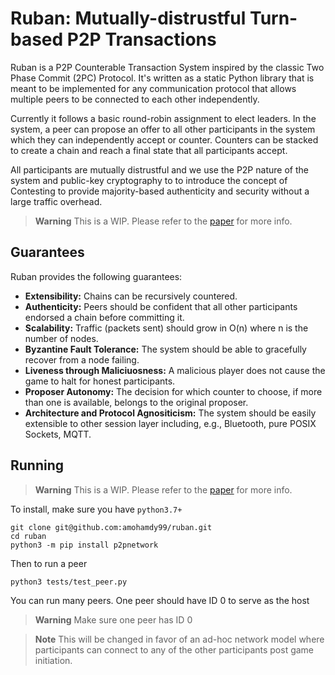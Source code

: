 # Ruban: Mutually-distrustful Turn-based P2P Transactions
Ruban is a P2P Counterable Transaction System inspired by the classic Two Phase Commit (2PC) Protocol. It's written as a static Python library that is meant to be implemented for any communication protocol that allows multiple peers to be connected to each other independently.

Currently it follows a basic round-robin assignment to elect leaders. In the system, a peer can propose an offer to all other participants in the system which they can independently accept or counter. Counters can be stacked to create a chain and reach a final state that all participants accept.

All participants are mutually distrustful and we use the P2P nature of the system and public-key cryptography to to introduce the concept of Contesting to provide majority-based authenticity and security without a large traffic overhead.

> **Warning**
> This is a WIP. Please refer to the  [paper](./doc/paper/ruban-1_0.pdf) for more info.

## Guarantees
Ruban provides the following guarantees:
- **Extensibility:**
Chains can be recursively countered.
- **Authenticity:**
Peers should be confident that all other participants endorsed a chain before committing it.
- **Scalability:**
Traffic (packets sent) should grow in O(n) where n is the number of nodes.
- **Byzantine Fault Tolerance:**
The system should be able to gracefully recover from a node failing.
- **Liveness through Maliciuosness:**
A malicious player does not cause the game to halt for honest participants.
- **Proposer Autonomy:**
The decision for which counter to choose, if more than one is available, belongs to the original proposer.
- **Architecture and Protocol Agnositicism:**
The system should be easily extensible to other session layer including, e.g., Bluetooth, pure POSIX Sockets, MQTT.

## Running
> **Warning**
> This is a WIP. Please refer to the [paper](./doc/paper/ruban-1_0.pdf) for more info.

To install, make sure you have `python3.7+`
```
git clone git@github.com:amohamdy99/ruban.git
cd ruban
python3 -m pip install p2pnetwork
```
Then to run a peer
```
python3 tests/test_peer.py
```
You can run many peers. One peer should have ID 0 to serve as the host
> **Warning**
> Make sure one peer has ID 0

> **Note**
> This will be changed in favor of an ad-hoc network model where participants can connect to any of the other participants post game initiation.
